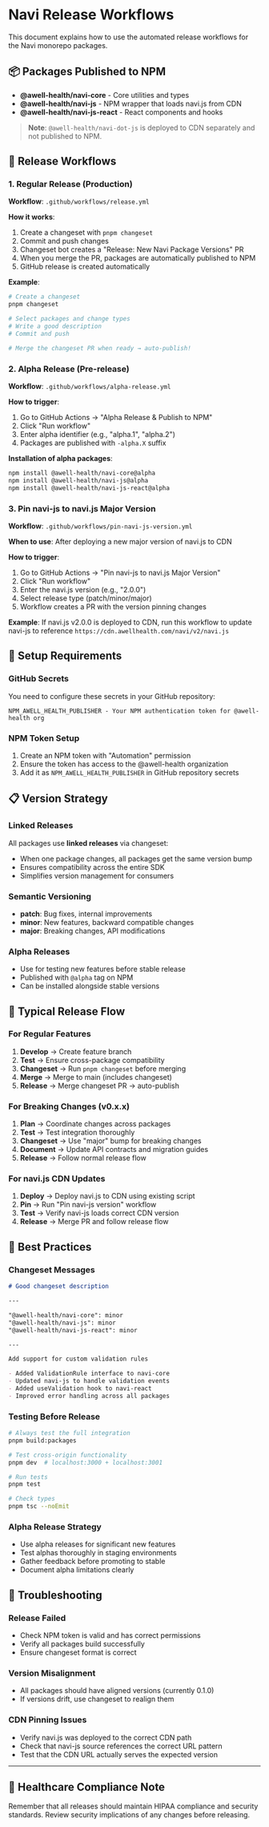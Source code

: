 # Navi Release Workflows

This document explains how to use the automated release workflows for the Navi monorepo packages.

## 📦 Packages Published to NPM

- **@awell-health/navi-core** - Core utilities and types
- **@awell-health/navi-js** - NPM wrapper that loads navi.js from CDN
- **@awell-health/navi-js-react** - React components and hooks

> **Note**: `@awell-health/navi-dot-js` is deployed to CDN separately and not published to NPM.

## 🚀 Release Workflows

### 1. Regular Release (Production)

**Workflow**: `.github/workflows/release.yml`

**How it works**:

1. Create a changeset with `pnpm changeset`
2. Commit and push changes
3. Changeset bot creates a "Release: New Navi Package Versions" PR
4. When you merge the PR, packages are automatically published to NPM
5. GitHub release is created automatically

**Example**:

```bash
# Create a changeset
pnpm changeset

# Select packages and change types
# Write a good description
# Commit and push

# Merge the changeset PR when ready → auto-publish!
```

### 2. Alpha Release (Pre-release)

**Workflow**: `.github/workflows/alpha-release.yml`

**How to trigger**:

1. Go to GitHub Actions → "Alpha Release & Publish to NPM"
2. Click "Run workflow"
3. Enter alpha identifier (e.g., "alpha.1", "alpha.2")
4. Packages are published with `-alpha.X` suffix

**Installation of alpha packages**:

```bash
npm install @awell-health/navi-core@alpha
npm install @awell-health/navi-js@alpha
npm install @awell-health/navi-js-react@alpha
```

### 3. Pin navi-js to navi.js Major Version

**Workflow**: `.github/workflows/pin-navi-js-version.yml`

**When to use**: After deploying a new major version of navi.js to CDN

**How to trigger**:

1. Go to GitHub Actions → "Pin navi-js to navi.js Major Version"
2. Click "Run workflow"
3. Enter the navi.js version (e.g., "2.0.0")
4. Select release type (patch/minor/major)
5. Workflow creates a PR with the version pinning changes

**Example**: If navi.js v2.0.0 is deployed to CDN, run this workflow to update navi-js to reference `https://cdn.awellhealth.com/navi/v2/navi.js`

## 🔧 Setup Requirements

### GitHub Secrets

You need to configure these secrets in your GitHub repository:

```
NPM_AWELL_HEALTH_PUBLISHER - Your NPM authentication token for @awell-health org
```

### NPM Token Setup

1. Create an NPM token with "Automation" permission
2. Ensure the token has access to the @awell-health organization
3. Add it as `NPM_AWELL_HEALTH_PUBLISHER` in GitHub repository secrets

## 📋 Version Strategy

### Linked Releases

All packages use **linked releases** via changeset:

- When one package changes, all packages get the same version bump
- Ensures compatibility across the entire SDK
- Simplifies version management for consumers

### Semantic Versioning

- **patch**: Bug fixes, internal improvements
- **minor**: New features, backward compatible changes
- **major**: Breaking changes, API modifications

### Alpha Releases

- Use for testing new features before stable release
- Published with `@alpha` tag on NPM
- Can be installed alongside stable versions

## 🔄 Typical Release Flow

### For Regular Features

1. **Develop** → Create feature branch
2. **Test** → Ensure cross-package compatibility
3. **Changeset** → Run `pnpm changeset` before merging
4. **Merge** → Merge to main (includes changeset)
5. **Release** → Merge changeset PR → auto-publish

### For Breaking Changes (v0.x.x)

1. **Plan** → Coordinate changes across packages
2. **Test** → Test integration thoroughly
3. **Changeset** → Use "major" bump for breaking changes
4. **Document** → Update API contracts and migration guides
5. **Release** → Follow normal release flow

### For navi.js CDN Updates

1. **Deploy** → Deploy navi.js to CDN using existing script
2. **Pin** → Run "Pin navi-js version" workflow
3. **Test** → Verify navi-js loads correct CDN version
4. **Release** → Merge PR and follow release flow

## 🎯 Best Practices

### Changeset Messages

```markdown
# Good changeset description

---

"@awell-health/navi-core": minor
"@awell-health/navi-js": minor  
"@awell-health/navi-js-react": minor

---

Add support for custom validation rules

- Added ValidationRule interface to navi-core
- Updated navi-js to handle validation events
- Added useValidation hook to navi-react
- Improved error handling across all packages
```

### Testing Before Release

```bash
# Always test the full integration
pnpm build:packages

# Test cross-origin functionality
pnpm dev  # localhost:3000 + localhost:3001

# Run tests
pnpm test

# Check types
pnpm tsc --noEmit
```

### Alpha Release Strategy

- Use alpha releases for significant new features
- Test alphas thoroughly in staging environments
- Gather feedback before promoting to stable
- Document alpha limitations clearly

## 🚨 Troubleshooting

### Release Failed

- Check NPM token is valid and has correct permissions
- Verify all packages build successfully
- Ensure changeset format is correct

### Version Misalignment

- All packages should have aligned versions (currently 0.1.0)
- If versions drift, use changeset to realign them

### CDN Pinning Issues

- Verify navi.js was deployed to the correct CDN path
- Check that navi-js source references the correct URL pattern
- Test that the CDN URL actually serves the expected version

---

## 🏥 Healthcare Compliance Note

Remember that all releases should maintain HIPAA compliance and security standards. Review security implications of any changes before releasing.
